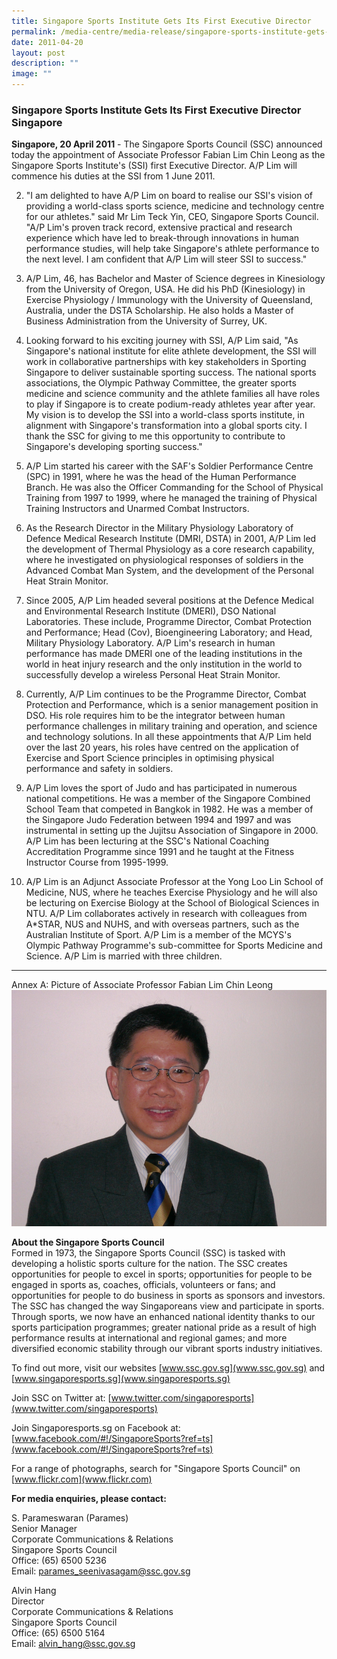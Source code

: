 ```yaml
---
title: Singapore Sports Institute Gets Its First Executive Director
permalink: /media-centre/media-release/singapore-sports-institute-gets-its-first-executive-director/
date: 2011-04-20
layout: post
description: ""
image: ""
---
```

### **Singapore Sports Institute Gets Its First Executive Director Singapore**

**Singapore, 20 April 2011** - The Singapore Sports Council (SSC) announced today the appointment of Associate Professor Fabian Lim Chin Leong as the Singapore Sports Institute's (SSI) first Executive Director. A/P Lim will commence his duties at the SSI from 1 June 2011.

2. "I am delighted to have A/P Lim on board to realise our SSI's vision of providing a world-class sports science, medicine and technology centre for our athletes." said Mr Lim Teck Yin, CEO, Singapore Sports Council. "A/P Lim's proven track record, extensive practical and research experience which have led to break-through innovations in human performance studies, will help take Singapore's athlete performance to the next level. I am confident that A/P Lim will steer SSI to success."

3. A/P Lim, 46, has Bachelor and Master of Science degrees in Kinesiology from the University of Oregon, USA. He did his PhD (Kinesiology) in Exercise Physiology / Immunology with the University of Queensland, Australia, under the DSTA Scholarship. He also holds a Master of Business Administration from the University of Surrey, UK.

4. Looking forward to his exciting journey with SSI, A/P Lim said, "As Singapore's national institute for elite athlete development, the SSI will work in collaborative partnerships with key stakeholders in Sporting Singapore to deliver sustainable sporting success. The national sports associations, the Olympic Pathway Committee, the greater sports medicine and science community and the athlete families all have roles to play if Singapore is to create podium-ready athletes year after year. My vision is to develop the SSI into a world-class sports institute, in alignment with Singapore's transformation into a global sports city. I thank the SSC for giving to me this opportunity to contribute to Singapore's developing sporting success."

5. A/P Lim started his career with the SAF's Soldier Performance Centre (SPC) in 1991, where he was the head of the Human Performance Branch. He was also the Officer Commanding for the School of Physical Training from 1997 to 1999, where he managed the training of Physical Training Instructors and Unarmed Combat Instructors.

6. As the Research Director in the Military Physiology Laboratory of Defence Medical Research Institute (DMRI, DSTA) in 2001, A/P Lim led the development of Thermal Physiology as a core research capability, where he investigated on physiological responses of soldiers in the Advanced Combat Man System, and the development of the Personal Heat Strain Monitor.

7. Since 2005, A/P Lim headed several positions at the Defence Medical and Environmental Research Institute (DMERI), DSO National Laboratories. These include, Programme Director, Combat Protection and Performance; Head (Cov), Bioengineering Laboratory; and Head, Military Physiology Laboratory. A/P Lim's research in human performance has made DMERI one of the leading institutions in the world in heat injury research and the only institution in the world to successfully develop a wireless Personal Heat Strain Monitor.

8. Currently, A/P Lim continues to be the Programme Director, Combat Protection and Performance, which is a senior management position in DSO. His role requires him to be the integrator between human performance challenges in military training and operation, and science and technology solutions. In all these appointments that A/P Lim held over the last 20 years, his roles have centred on the application of Exercise and Sport Science principles in optimising physical performance and safety in soldiers.

9. A/P Lim loves the sport of Judo and has participated in numerous national competitions. He was a member of the Singapore Combined School Team that competed in Bangkok in 1982. He was a member of the Singapore Judo Federation between 1994 and 1997 and was instrumental in setting up the Jujitsu Association of Singapore in 2000. A/P Lim has been lecturing at the SSC's National Coaching Accreditation Programme since 1991 and he taught at the Fitness Instructor Course from 1995-1999.

10. A/P Lim is an Adjunct Associate Professor at the Yong Loo Lin School of Medicine, NUS, where he teaches Exercise Physiology and he will also be lecturing on Exercise Biology at the School of Biological Sciences in NTU. A/P Lim collaborates actively in research with colleagues from A&ast;STAR, NUS and NUHS, and with overseas partners, such as the Australian Institute of Sport. A/P Lim is a member of the MCYS's Olympic Pathway Programme's sub-committee for Sports Medicine and Science. A/P Lim is married with three children.

---

Annex A: Picture of Associate Professor Fabian Lim Chin Leong
![Associate Professor Fabian Lim Chin Leong.JPG [211 Kb]](/images/Media%20Centre/Media%20Release/2011/Apr/Associate%20Professor%20Fabian%20Lim%20Chin%20LeongJPG.jpeg)

**About the Singapore Sports Council**
<br>
Formed in 1973, the Singapore Sports Council (SSC) is tasked with developing a holistic sports culture for the nation. The SSC creates opportunities for people to excel in sports; opportunities for people to be engaged in sports as, coaches, officials, volunteers or fans; and opportunities for people to do business in sports as sponsors and investors. The SSC has changed the way Singaporeans view and participate in sports. Through sports, we now have an enhanced national identity thanks to our sports participation programmes; greater national pride as a result of high performance results at international and regional games; and more diversified economic stability through our vibrant sports industry initiatives.

To find out more, visit our websites [www.ssc.gov.sg](www.ssc.gov.sg) and [www.singaporesports.sg](www.singaporesports.sg)

Join SSC on Twitter at: [www.twitter.com/singaporesports](www.twitter.com/singaporesports)

Join Singaporesports.sg on Facebook at: [www.facebook.com/#!/SingaporeSports?ref=ts](www.facebook.com/#!/SingaporeSports?ref=ts)

For a range of photographs, search for "Singapore Sports Council" on [www.flickr.com](www.flickr.com)

**For media enquiries, please contact:**

S. Parameswaran (Parames)
<br>Senior Manager
<br>Corporate Communications & Relations
<br>Singapore Sports Council
<br>Office: (65) 6500 5236
<br>Email: [parames_seenivasagam@ssc.gov.sg](parames_seenivasagam@ssc.gov.sg)

Alvin Hang
<br>Director
<br>Corporate Communications & Relations
<br>Singapore Sports Council
<br>Office: (65) 6500 5164
<br>Email: [alvin_hang@ssc.gov.sg](alvin_hang@ssc.gov.sg)